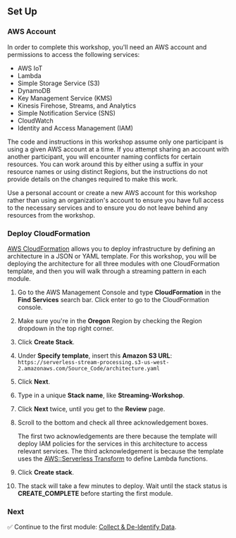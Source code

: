 ## Set Up

### AWS Account

In order to complete this workshop, you'll need an AWS account and permissions to access the following services:

* AWS IoT
* Lambda
* Simple Storage Service (S3)
* DynamoDB
* Key Management Service (KMS)
* Kinesis Firehose, Streams, and Analytics
* Simple Notification Service (SNS)
* CloudWatch
* Identity and Access Management (IAM)

The code and instructions in this workshop assume only one participant is using
a given AWS account at a time. If you attempt sharing an account with another
participant, you will encounter naming conflicts for certain resources. You can
work around this by either using a suffix in your resource names or using
distinct Regions, but the instructions do not provide details on the changes
required to make this work.

Use a personal account or create a new AWS account for this workshop rather than
using an organization's account to ensure you have full access to the necessary
services and to ensure you do not leave behind any resources from the workshop.

### Deploy CloudFormation

[AWS CloudFormation][cloudformation] allows you to deploy infrastructure by defining an architecture in a JSON or YAML template. For this workshop, you will be deploying the architecture for all three modules with one CloudFormation template, and then you will walk through a streaming pattern in each module.

1. Go to the AWS Management Console and type **CloudFormation** in the **Find Services** search bar. Click enter to go to the CloudFormation console.

1. Make sure you're in the **Oregon** Region by checking the Region dropdown in the top right corner.
   
1. Click **Create Stack**.

1. Under **Specify template**, insert this **Amazon S3 URL**: `https://serverless-stream-processing.s3-us-west-2.amazonaws.com/Source_Code/architecture.yaml`

1. Click **Next**.

1. Type in a unique **Stack name**, like **Streaming-Workshop**.

1. Click **Next** twice, until you get to the **Review** page.

1. Scroll to the bottom and check all three acknowledgement boxes.

	The first two acknowledgements are there because the template will deploy IAM policies for the services in this architecture to access relevant services. The third acknowledgement is because the template uses the [AWS::Serverless Transform][CFN SAM] to define Lambda functions.

1. Click **Create stack**.

1. The stack will take a few minutes to deploy. Wait until the stack status is **CREATE_COMPLETE** before starting the first module.

### Next

:white_check_mark: Continue to the first module: [Collect & De-Identify Data][collect-deidentify].

[cloudformation]: https://aws.amazon.com/cloudformation/
[CFN SAM]: https://docs.aws.amazon.com/AWSCloudFormation/latest/UserGuide/transform-aws-serverless.html
[collect-deidentify]: ../1_CollectDeIdentify/